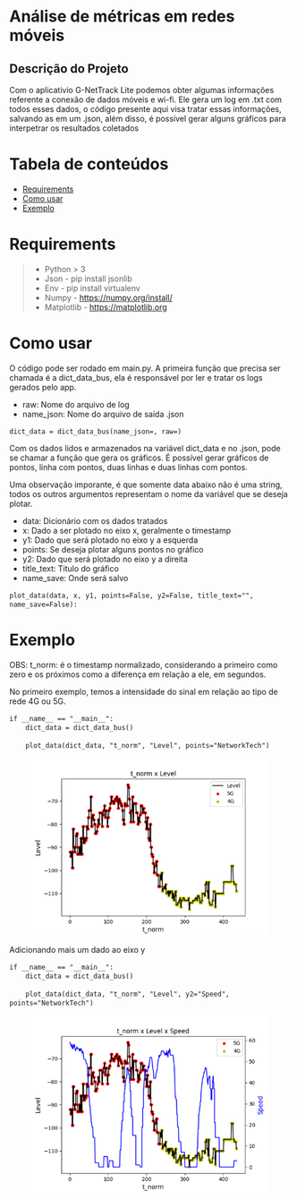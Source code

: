 # Análise de métricas em redes móveis

## Descrição do Projeto

Com o aplicativio G-NetTrack Lite podemos obter algumas informações referente a conexão de dados móveis e wi-fi. Ele gera um log em .txt com todos esses dados, o código presente aqui visa tratar essas informações, salvando as em um .json, além disso, é possível gerar alguns gráficos para interpetrar os resultados coletados

Tabela de conteúdos
=================
<!--ts-->
   * [Requirements](#requirements)
   * [Como usar](#como-usar)
   * [Exemplo](#exemplo)
<!--te-->

# Requirements
> - Python > 3
> - Json - pip install jsonlib
> - Env - pip install virtualenv
> - Numpy - https://numpy.org/install/
> - Matplotlib - https://matplotlib.org

# Como usar

O código pode ser rodado em main.py. A primeira função que precisa ser chamada é a dict_data_bus, ela é responsável por ler e tratar os logs gerados pelo app.

* raw: Nome do arquivo de log
* name_json: Nome do arquivo de saída .json

```
dict_data = dict_data_bus(name_json=, raw=)
```

Com os dados lidos e armazenados na variável dict_data e no .json, pode se chamar a função que gera os gráficos. É possível gerar gráficos de pontos, linha com pontos, duas linhas e duas linhas com pontos.

Uma observação imporante, é que somente data abaixo não é uma string, todos os outros argumentos representam o nome da variável que se deseja plotar.

* data: Dicionário com os dados tratados
* x: Dado a ser plotado no eixo x, geralmente o timestamp
* y1: Dado que será plotado no eixo y a esquerda
* points: Se deseja plotar alguns pontos no gráfico
* y2: Dado que será plotado no eixo y a direita
* title_text: Titulo do gráfico
* name_save: Onde será salvo

```
plot_data(data, x, y1, points=False, y2=False, title_text="", name_save=False):
```

# Exemplo

OBS: t_norm: é o timestamp normalizado, considerando a primeiro como zero e os próximos como a diferença em relação a ele, em segundos.

No primeiro exemplo, temos a intensidade do sinal em relação ao tipo de rede 4G ou 5G.

```
if __name__ == "__main__":
    dict_data = dict_data_bus()

    plot_data(dict_data, "t_norm", "Level", points="NetworkTech")
```

<figure>
    <img src="Image/plot1.png"
         alt="plot1"
        >
</figure>

Adicionando mais um dado ao eixo y

```
if __name__ == "__main__":
    dict_data = dict_data_bus()

    plot_data(dict_data, "t_norm", "Level", y2="Speed", points="NetworkTech")
```

<figure>
    <img src="Image/plot2.png"
         alt="plot2"
        >
</figure>
